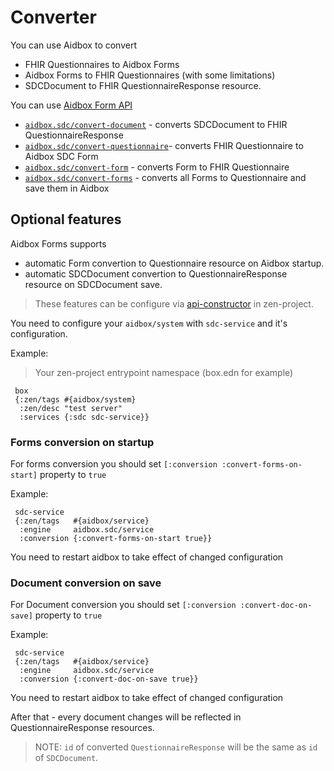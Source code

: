 # Converter

You can use Aidbox to convert 
- FHIR Questionnaires to Aidbox Forms
- Aidbox Forms to FHIR Questionnaires (with some limitations)
- SDCDocument to FHIR QuestionnaireResponse resource.

You can use [Aidbox Form API](../../reference/aidbox-forms/api-reference.md)

* [`aidbox.sdc/convert-document`](../../reference/aidbox-forms/api-reference.md#convert-document) - converts SDCDocument to FHIR QuestionnaireResponse
* [`aidbox.sdc/convert-questionnaire`](../../reference/aidbox-forms/api-reference.md#convert-questionnaire)- converts FHIR Questionnaire to Aidbox SDC Form&#x20;
* [`aidbox.sdc/convert-form`](../../reference/aidbox-forms/api-reference.md#convert-form) - converts Form to FHIR Questionnaire
* [`aidbox.sdc/convert-forms`](../../reference/aidbox-forms/api-reference.md#convert-forms) - converts all Forms to Questionnaire and save them in Aidbox




## Optional features

Aidbox Forms supports

- automatic Form convertion to Questionnaire resource on Aidbox startup.
- automatic SDCDocument convertion to QuestionnaireResponse resource on SDCDocument save.

> These features can be configure via [api-constructor](../../aidbox-configuration/aidbox-api-constructor.md) in zen-project.

You need to configure your `aidbox/system` with `sdc-service` and it's configuration.

Example:

> Your zen-project entrypoint namespace (box.edn for example)

```
 box
 {:zen/tags #{aidbox/system}
  :zen/desc "test server"
  :services {:sdc sdc-service}}
```


### Forms conversion on startup

For forms conversion you should set `[:conversion :convert-forms-on-start]` property to `true`

Example:

```
 sdc-service
 {:zen/tags   #{aidbox/service}
  :engine     aidbox.sdc/service
  :conversion {:convert-forms-on-start true}}
```

You need to restart aidbox to take effect of changed configuration


### Document conversion on save

For Document conversion you should set `[:conversion :convert-doc-on-save]` property to `true`

Example:

```
 sdc-service
 {:zen/tags   #{aidbox/service}
  :engine     aidbox.sdc/service
  :conversion {:convert-doc-on-save true}}
```

You need to restart aidbox to take effect of changed configuration

After that - every document changes will be reflected in QuestionnaireResponse resources.


> NOTE: `id` of converted `QuestionnaireResponse` will be the same as `id` of `SDCDocument`.
